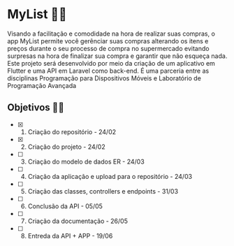 # MyList 📲✨
Visando a facilitação e comodidade na hora de realizar suas compras, o app MyList permite você gerênciar suas compras alterando os itens e preços durante o seu processo de compra no supermercado evitando surpresas na hora de finalizar sua compra e garantir que não esqueça nada. Este projeto será desenvolvido por meio da criação de um aplicativo em Flutter e uma API em Laravel como back-end. É uma parceria entre as disciplinas Programação para Dispositivos Móveis e Laboratório de Programação Avançada

## Objetivos 📃✅
- [x] 1. Criação do repositório - 24/02
- [x] 2. Criação do projeto - 24/02
- [ ] 3. Criação do modelo de dados ER - 24/03
- [ ] 4. Criação da aplicação e upload para o repositório - 24/03
- [ ] 5. Criação das classes, controllers e endpoints - 31/03
- [ ] 6. Conclusão da API - 05/05
- [ ] 7. Criação da documentação - 26/05
- [ ] 8. Entreda da API + APP - 19/06
